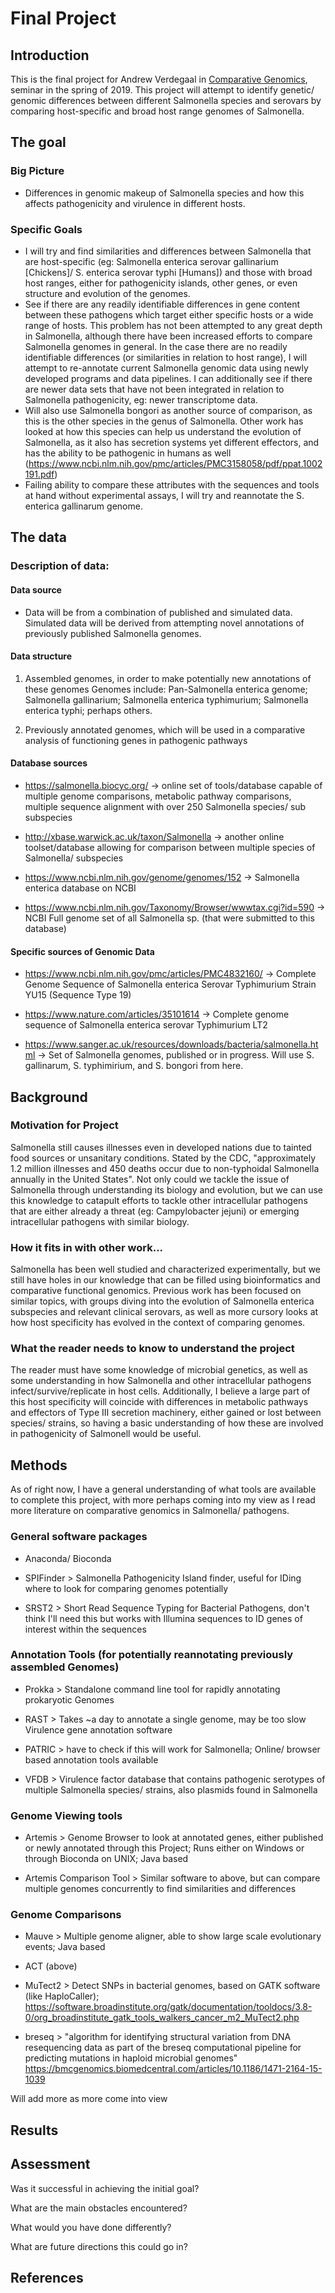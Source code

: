 # Final Project
## Introduction

This is the final project for Andrew Verdegaal in [Comparative Genomics](https://github.com/Yale-EEB723/syllabus), seminar in the spring of 2019. This project will attempt to identify genetic/ genomic differences between different Salmonella species and serovars by comparing host-specific and broad host range genomes of Salmonella.

## The goal

### Big Picture
  - Differences in genomic makeup of Salmonella species and how this affects pathogenicity and virulence in different hosts.

### Specific Goals
  - I will try and find similarities and differences between Salmonella that are host-specific (eg: Salmonella enterica serovar gallinarium [Chickens]/ S. enterica serovar typhi [Humans]) and those with broad host ranges, either for pathogenicity islands, other genes, or even structure and evolution of the genomes.
  - See if there are any readily identifiable differences in gene content between these pathogens which target either specific hosts or a wide range of hosts. This problem has not been attempted to any great depth in Salmonella, although there have been increased efforts to compare Salmonella genomes in general. In the case there are no readily identifiable differences (or similarities in relation to host range), I will attempt to re-annotate current Salmonella genomic data using newly developed programs and data pipelines. I can additionally see if there are newer data sets that have not been integrated in relation to Salmonella pathogenicity, eg: newer transcriptome data.
  - Will also use Salmonella bongori as another source of comparison, as this is the other species in the genus of Salmonella. Other work has looked at how this species can help us understand the evolution of Salmonella, as it also has secretion systems yet different effectors, and has the ability to be pathogenic in humans as well (https://www.ncbi.nlm.nih.gov/pmc/articles/PMC3158058/pdf/ppat.1002191.pdf)
  - Failing ability to compare these attributes with the sequences and tools at hand without experimental assays, I will try and reannotate the S. enterica gallinarum genome.

## The data

### Description of data:

#### Data source
 - Data will be from a combination of published and simulated data. Simulated data will be derived from attempting novel annotations of previously published Salmonella genomes.

#### Data structure
 1) Assembled genomes, in order to make potentially new annotations of these genomes
      Genomes include: Pan-Salmonella enterica genome; Salmonella gallinarium; Salmonella enterica typhimurium; Salmonella enterica typhi; perhaps others.

 2) Previously annotated genomes, which will be used in a comparative analysis of functioning genes in pathogenic pathways
#### Database sources
 - https://salmonella.biocyc.org/ -> online set of tools/database capable of multiple genome comparisons, metabolic pathway comparisons, multiple sequence alignment with over 250 Salmonella species/ sub subspecies

 - http://xbase.warwick.ac.uk/taxon/Salmonella -> another online toolset/database allowing for comparison between multiple species of Salmonella/ subspecies

 - https://www.ncbi.nlm.nih.gov/genome/genomes/152 -> Salmonella enterica database on NCBI

 - https://www.ncbi.nlm.nih.gov/Taxonomy/Browser/wwwtax.cgi?id=590 -> NCBI Full genome set of all Salmonella sp. (that were submitted to this database)

#### Specific sources of Genomic Data
 - https://www.ncbi.nlm.nih.gov/pmc/articles/PMC4832160/ -> Complete Genome Sequence of Salmonella enterica Serovar Typhimurium Strain YU15 (Sequence Type 19)

 - https://www.nature.com/articles/35101614 -> Complete genome sequence of Salmonella enterica serovar Typhimurium LT2

 - https://www.sanger.ac.uk/resources/downloads/bacteria/salmonella.html -> Set of Salmonella genomes, published or in progress. Will use S. gallinarum, S. typhimirium, and S. bongori from here.



## Background

### Motivation for Project
Salmonella still causes illnesses even in developed nations due to tainted food sources or unsanitary conditions. Stated by the CDC, "approximately 1.2 million illnesses and 450 deaths occur due to non-typhoidal Salmonella annually in the United States". Not only could we tackle the issue of Salmonella through understanding its biology and evolution, but we can use this knowledge to catapult efforts to tackle other intracellular pathogens that are either already a threat (eg: Campylobacter jejuni) or emerging intracellular pathogens with similar biology.

### How it fits in with other work...
Salmonella has been well studied and characterized experimentally, but we still have holes in our knowledge that can be filled using bioinformatics and comparative functional genomics. Previous work has been focused on similar topics, with groups diving into the evolution of Salmonella enterica subspecies and relevant clinical serovars, as well as more cursory looks at how host specificity has evolved in the context of comparing genomes.

### What the reader needs to know to understand the project
The reader must have some knowledge of microbial genetics, as well as some understanding in how Salmonella and other intracellular pathogens infect/survive/replicate in host cells. Additionally, I believe a large part of this host specificity will coincide with differences in metabolic pathways and effectors of Type III secretion machinery, either gained or lost between species/ strains, so having a basic understanding of how these are involved in pathogenicity of Salmonell would be useful.


## Methods
  As of right now, I have a general understanding of what tools are available to complete this project, with more perhaps coming into my view as I read more literature on comparative genomics in Salmonella/ pathogens.

### General software packages
- Anaconda/ Bioconda

- SPIFinder > Salmonella Pathogenicity Island finder, useful for IDing where to look for comparing genomes potentially

- SRST2 > Short Read Sequence Typing for Bacterial Pathogens, don't think I'll need this but works with Illumina sequences to ID genes of interest within the sequences

### Annotation Tools (for potentially reannotating previously assembled Genomes)
- Prokka > Standalone command line tool for rapidly annotating prokaryotic Genomes

- RAST > Takes ~a day to annotate a single genome, may be too slow
    Virulence gene annotation software

- PATRIC > have to check if this will work for Salmonella; Online/ browser based annotation tools available

- VFDB > Virulence factor database that contains pathogenic serotypes of multiple Salmonella species/ strains, also plasmids found in Salmonella

### Genome Viewing tools
- Artemis > Genome Browser to look at annotated genes, either published or newly annotated through this Project; Runs either on Windows or through Bioconda on UNIX; Java based

- Artemis Comparison Tool > Similar software to above, but can compare multiple genomes concurrently to find similarities and differences

### Genome Comparisons
- Mauve > Multiple genome aligner, able to show large scale evolutionary events; Java based

- ACT (above)

- MuTect2 > Detect SNPs in bacterial genomes, based on GATK software (like HaploCaller); https://software.broadinstitute.org/gatk/documentation/tooldocs/3.8-0/org_broadinstitute_gatk_tools_walkers_cancer_m2_MuTect2.php

- breseq > "algorithm for identifying structural variation from DNA resequencing data as part of the breseq computational pipeline for predicting mutations in haploid microbial genomes" https://bmcgenomics.biomedcentral.com/articles/10.1186/1471-2164-15-1039

Will add more as more come into view
## Results


## Assessment

Was it successful in achieving the initial goal?

What are the main obstacles encountered?

What would you have done differently?

What are future directions this could go in?

## References
